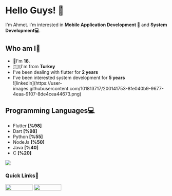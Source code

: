 
<h1>Hello Guys! 👋</h1>

I'm Ahmet. I'm interested in <b>Mobile Application Development 📱</b> and <b>System Development💻</b>.
<br>


<h2>Who am I🤔</h2>
<ul>
<li>🎂I'm <b>16.</b></li>
<li>🇹🇷I'm from <b>Turkey</b></li>
<li>I've been dealing with flutter for <b>2 years</b></li>
<li>I've been interested system development for <b>5 years</b></li>![linkedin](https://user-images.githubusercontent.com/101813717/200141753-8fe040b9-9677-4eaa-9107-8de4cea44673.png)

</ul>


<h2>Programming Languages💻</h2>
<ul>
<li>Flutter <b>[%98]</b></li>
<li>Dart <b>[%98]</b></li>
<li>Python <b>[%55]</b></li>
<li>NodeJs <b>[%50]</b></li>
<li>Java <b>[%40]</b></li>
<li>C <b>[%20]</b></li>
</ul>

<img src="https://user-images.githubusercontent.com/5713670/87202985-820dcb80-c2b6-11ea-9f56-7ec461c497c3.gif" />



<h3>Quick Links🔗</h3>
<div>
<a href="https://www.linkedin.com/in/ahmet-taha-tokmak-709bba226/"><img src="https://user-images.githubusercontent.com/101813717/200141806-81f6f21c-5e40-479b-b151-e7b7c1723898.svg" width=85 height=20 /></a>
<a href="https://twitter.com/ahmettahatokmak"><img src="https://user-images.githubusercontent.com/101813717/200141794-16ac0bba-af62-4af8-9aee-b13078d82bf4.svg" width=85 height=20 /></a>
</div>

